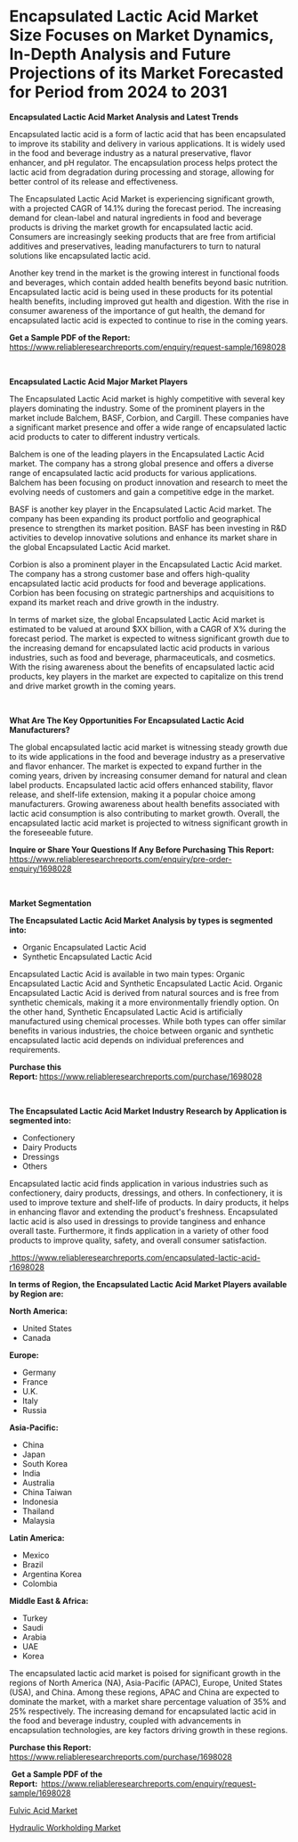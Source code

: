 <p><h1>Encapsulated Lactic Acid Market Size Focuses on Market Dynamics, In-Depth Analysis and Future Projections of its Market Forecasted for Period from 2024 to 2031</h1></p><p><strong>Encapsulated Lactic Acid Market Analysis and Latest Trends</strong></p>
<p><p>Encapsulated lactic acid is a form of lactic acid that has been encapsulated to improve its stability and delivery in various applications. It is widely used in the food and beverage industry as a natural preservative, flavor enhancer, and pH regulator. The encapsulation process helps protect the lactic acid from degradation during processing and storage, allowing for better control of its release and effectiveness.</p><p>The Encapsulated Lactic Acid Market is experiencing significant growth, with a projected CAGR of 14.1% during the forecast period. The increasing demand for clean-label and natural ingredients in food and beverage products is driving the market growth for encapsulated lactic acid. Consumers are increasingly seeking products that are free from artificial additives and preservatives, leading manufacturers to turn to natural solutions like encapsulated lactic acid.</p><p>Another key trend in the market is the growing interest in functional foods and beverages, which contain added health benefits beyond basic nutrition. Encapsulated lactic acid is being used in these products for its potential health benefits, including improved gut health and digestion. With the rise in consumer awareness of the importance of gut health, the demand for encapsulated lactic acid is expected to continue to rise in the coming years.</p></p>
<p><strong>Get a Sample PDF of the Report:&nbsp;</strong> <a href="https://www.reliableresearchreports.com/enquiry/request-sample/1698028">https://www.reliableresearchreports.com/enquiry/request-sample/1698028</a></p>
<p>&nbsp;</p>
<p><strong>Encapsulated Lactic Acid Major Market Players</strong></p>
<p><p>The Encapsulated Lactic Acid market is highly competitive with several key players dominating the industry. Some of the prominent players in the market include Balchem, BASF, Corbion, and Cargill. These companies have a significant market presence and offer a wide range of encapsulated lactic acid products to cater to different industry verticals.</p><p>Balchem is one of the leading players in the Encapsulated Lactic Acid market. The company has a strong global presence and offers a diverse range of encapsulated lactic acid products for various applications. Balchem has been focusing on product innovation and research to meet the evolving needs of customers and gain a competitive edge in the market.</p><p>BASF is another key player in the Encapsulated Lactic Acid market. The company has been expanding its product portfolio and geographical presence to strengthen its market position. BASF has been investing in R&D activities to develop innovative solutions and enhance its market share in the global Encapsulated Lactic Acid market.</p><p>Corbion is also a prominent player in the Encapsulated Lactic Acid market. The company has a strong customer base and offers high-quality encapsulated lactic acid products for food and beverage applications. Corbion has been focusing on strategic partnerships and acquisitions to expand its market reach and drive growth in the industry.</p><p>In terms of market size, the global Encapsulated Lactic Acid market is estimated to be valued at around $XX billion, with a CAGR of X% during the forecast period. The market is expected to witness significant growth due to the increasing demand for encapsulated lactic acid products in various industries, such as food and beverage, pharmaceuticals, and cosmetics. With the rising awareness about the benefits of encapsulated lactic acid products, key players in the market are expected to capitalize on this trend and drive market growth in the coming years.</p></p>
<p>&nbsp;</p>
<p><strong>What Are The Key Opportunities For Encapsulated Lactic Acid Manufacturers?</strong></p>
<p><p>The global encapsulated lactic acid market is witnessing steady growth due to its wide applications in the food and beverage industry as a preservative and flavor enhancer. The market is expected to expand further in the coming years, driven by increasing consumer demand for natural and clean label products. Encapsulated lactic acid offers enhanced stability, flavor release, and shelf-life extension, making it a popular choice among manufacturers. Growing awareness about health benefits associated with lactic acid consumption is also contributing to market growth. Overall, the encapsulated lactic acid market is projected to witness significant growth in the foreseeable future.</p></p>
<p><strong>Inquire or Share Your Questions If Any Before Purchasing This Report:</strong> <a href="https://www.reliableresearchreports.com/enquiry/pre-order-enquiry/1698028">https://www.reliableresearchreports.com/enquiry/pre-order-enquiry/1698028</a></p>
<p>&nbsp;</p>
<p><strong>Market Segmentation</strong></p>
<p><strong>The Encapsulated Lactic Acid Market Analysis by types is segmented into:</strong></p>
<p><ul><li>Organic Encapsulated Lactic Acid</li><li>Synthetic Encapsulated Lactic Acid</li></ul></p>
<p><p>Encapsulated Lactic Acid is available in two main types: Organic Encapsulated Lactic Acid and Synthetic Encapsulated Lactic Acid. Organic Encapsulated Lactic Acid is derived from natural sources and is free from synthetic chemicals, making it a more environmentally friendly option. On the other hand, Synthetic Encapsulated Lactic Acid is artificially manufactured using chemical processes. While both types can offer similar benefits in various industries, the choice between organic and synthetic encapsulated lactic acid depends on individual preferences and requirements.</p></p>
<p><strong>Purchase this Report:&nbsp;</strong><a href="https://www.reliableresearchreports.com/purchase/1698028">https://www.reliableresearchreports.com/purchase/1698028</a></p>
<p>&nbsp;</p>
<p><strong>The Encapsulated Lactic Acid Market Industry Research by Application is segmented into:</strong></p>
<p><ul><li>Confectionery</li><li>Dairy Products</li><li>Dressings</li><li>Others</li></ul></p>
<p><p>Encapsulated lactic acid finds application in various industries such as confectionery, dairy products, dressings, and others. In confectionery, it is used to improve texture and shelf-life of products. In dairy products, it helps in enhancing flavor and extending the product's freshness. Encapsulated lactic acid is also used in dressings to provide tanginess and enhance overall taste. Furthermore, it finds application in a variety of other food products to improve quality, safety, and overall consumer satisfaction.</p></p>
<p><a href="https://www.reliableresearchreports.com/encapsulated-lactic-acid-r1698028">&nbsp;https://www.reliableresearchreports.com/encapsulated-lactic-acid-r1698028</a></p>
<p><strong>In terms of Region, the Encapsulated Lactic Acid Market Players available by Region are:</strong></p>
<p>
    <p> <strong> North America: </strong>
        <ul>
            <li>United States</li>
            <li>Canada</li>
        </ul>
        </p> 
    <p> <strong> Europe: </strong>
        <ul>
            <li>Germany</li>
            <li>France</li>
            <li>U.K.</li>
            <li>Italy</li>
            <li>Russia</li>
        </ul>
        </p> 
    <p> <strong> Asia-Pacific: </strong>
        <ul>
            <li>China</li>
            <li>Japan</li>
            <li>South Korea</li>
            <li>India</li>
            <li>Australia</li>
            <li>China Taiwan</li>
            <li>Indonesia</li>
            <li>Thailand</li>
            <li>Malaysia</li>
        </ul>
        </p> 
    <p> <strong> Latin America: </strong>
        <ul>
            <li>Mexico</li>
            <li>Brazil</li>
            <li>Argentina Korea</li>
            <li>Colombia</li>
        </ul>
        </p> 
    <p> <strong> Middle East & Africa: </strong>
        <ul>
            <li>Turkey</li>
            <li>Saudi</li>
            <li>Arabia</li>
            <li>UAE</li>
            <li>Korea</li>
        </ul>
    </p>
    </p>
<p><p>The encapsulated lactic acid market is poised for significant growth in the regions of North America (NA), Asia-Pacific (APAC), Europe, United States (USA), and China. Among these regions, APAC and China are expected to dominate the market, with a market share percentage valuation of 35% and 25% respectively. The increasing demand for encapsulated lactic acid in the food and beverage industry, coupled with advancements in encapsulation technologies, are key factors driving growth in these regions.</p></p>
<p><strong>Purchase this Report: </strong><a href="https://www.reliableresearchreports.com/purchase/1698028">https://www.reliableresearchreports.com/purchase/1698028</a></p>
<p>&nbsp;<strong>Get a Sample PDF of the Report:&nbsp;&nbsp;</strong><a href="https://www.reliableresearchreports.com/enquiry/request-sample/1698028">https://www.reliableresearchreports.com/enquiry/request-sample/1698028</a></p>
<p><strong></strong></p>
<p><p><a href="https://sudsy-motorcycle-bbc.notion.site/Fulvic-Acid-Market-Dynamics-2024-2031-Also-about-Its-Market-Trends-Projections-and-Opportunities-73e501409f944a7fa0b7b5b027d2c744">Fulvic Acid Market</a></p><p><a href="https://view.publitas.com/reportprime-1/hydraulic-workholding-market-research-report-reveals-the-latest-trends-and-opportunities-of-this-market-for-period-from-2024-2031/">Hydraulic Workholding Market</a></p></p>